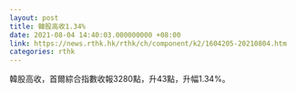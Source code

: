 ```yaml
---
layout: post
title: 韓股高收1.34%
date: 2021-08-04 14:40:03.000000000 +08:00
link: https://news.rthk.hk/rthk/ch/component/k2/1604205-20210804.htm
categories: rthk
---
```


韓股高收，首爾綜合指數收報3280點，升43點，升幅1.34%。
